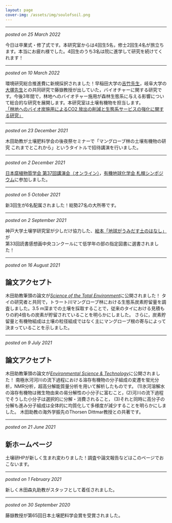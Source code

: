 ```yaml
---
layout: page
cover-img: /assets/img/soulofsoil.png
---
```

***
_posted on 25 March 2022_  
  
今日は卒業式・修了式です。本研究室からは4回生5名，修士2回生4名が旅立ちます。本当にお疲れ様でした。4回生のうち3名は院に進学して研究を続けてくれます！

***
_posted on 10 March 2022_  
  
環境研究総合推進費に新規採択されました！早稲田大学の[吉竹先生](https://wasedae2lab.wixsite.com/yoshitake)，岐阜大学の[大塚先生](https://www.green.gifu-u.ac.jp/~ohtsuka_lab/top.html)との共同研究で藤嶽教授が出していた，バイオチャーに関する研究です。今後3年間で，林地へのバイオチャー施用が森林生態系に与える影響について総合的な研究を展開します。本研究室は土壌有機物を担当します。  
[「林地へのバイオ炭施用によるCO2 放出の削減と生態系サービスの強化に関する研究」](https://www.erca.go.jp/erca/pressrelease/pdf/20220310_1.pdf)  

***
_posted on 23 December 2021_  
  
木田助教が土壌肥料学会の後夜祭セミナーで「マングローブ林の土壌有機物の研究 これまでとこれから」というタイトルで招待講演を行いました。

***
_posted on 2 December 2021_  
  
[日本腐植物質学会 第37回講演会（オンライン）](https://www.research.kobe-u.ac.jp/ans-soil/jhss/meetings_info.html)，[有機地球化学会 札幌シンポジウム](https://sites.google.com/view/orggeochem2021/home)に参加しました。

***
_posted on 5 October 2021_  
  
新3回生が6名配属されました！総勢27名の大所帯です。

***
_posted on 2 September 2021_  
  
神戸大学土壌学研究室が少しだけ協力した、[絵本「地球がうみだす土のはなし」](https://www.fukuinkan.co.jp/book/?id=6793#modal-content)が  
第33回読書感想画中央コンクールにて低学年の部の指定図書に選書されました！

***
_posted on 16 August 2021_
## 論文アクセプト
木田助教筆頭の論文が[*Science of the Total Environment*](https://www.sciencedirect.com/science/article/abs/pii/S0048969721047574)に公開されました！
タイの研究者と共同で，トラート川マングローブ林における生態系炭素貯留量を調査しました。3.5 m深までの土壌を採取することで，従来のタイにおける見積もりの約4倍もの炭素が貯留されていることを明らかにしました。
さらに，炭素貯留量と有機物組成は土壌の粒径組成ではなく主にマングローブ根の寄与によって決まっていることを示しました。

***
_posted on 9 July 2021_
## 論文アクセプト
木田助教筆頭の論文が[*Environmental Science & Technology*](https://pubs.acs.org/doi/10.1021/acs.est.1c03163)に公開されました！
南極氷河河川の流下過程における溶存有機物の分子組成の変遷を蛍光分析，NMR分析，超高分解能質量分析を用いて解析したものです。
(1)氷河溶解水の溶存有機物は微生物由来の易分解性の小分子に富むこと，(2)河川の流下過程でそうした小分子は選択的に分解・消費されること，
(3)それと同時に高分子の分解も進み分子組成は全体的に均質化して多様度が減少することを明らかにしました。
木田助教の海外学振先のThorsen Dittmar教授との共著です。

***
_posted on 21 June 2021_
## 新ホームページ
土壌研HPが新しく生まれ変わりました！調査や論文報告などはこのページでおこないます。  
  
***
_posted on 1 February 2021_  
  
新しく木田森丸助教がスタッフとして着任されました。  
  
***
_posted on 30 September 2020_  
  
藤嶽教授が第65回日本土壌肥料学会賞を受賞されました。


